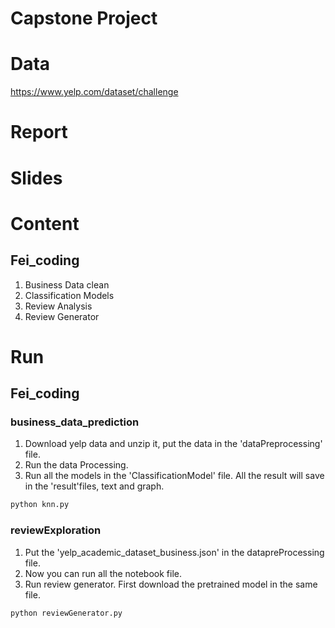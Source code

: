 # Capstone Project

# Data
https://www.yelp.com/dataset/challenge

# Report

# Slides

# Content
## Fei_coding
1. Business Data clean
2. Classification Models
3. Review Analysis
4. Review Generator

# Run
## Fei_coding
### business_data_prediction
1. Download yelp data and unzip it, put the data in the 'dataPreprocessing' file.
2. Run the data Processing.
3. Run all the models in the 'ClassificationModel' file. All the result will save in the 'result'files, text and graph.

```sh
python knn.py
```

### reviewExploration
1. Put the 'yelp_academic_dataset_business.json' in the datapreProcessing file.
2. Now you can run all the notebook file.
3. Run review generator. First download the pretrained model in the same file.

```sh
python reviewGenerator.py
```
